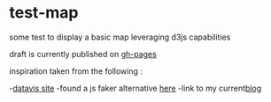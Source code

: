 # test-map

some test to display a basic map leveraging d3js capabilities


draft is currently published on [gh-pages](https://erizo-dev.github.io/test-map/)

inspiration taken from the following :

-[datavis site](https://www.datavis.fr/index.php?page=map-firststep)
-found a js faker alternative [here](https://www.gajotres.net/how-to-generate-various-fake-data-using-javascript/)
-link to my current[blog](https://erizo-dev.github.io/erizo-dev-blog/)